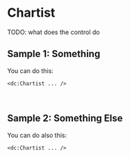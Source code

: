 # Chartist

TODO: what does the control do

## Sample 1: Something

You can do this:

```DOTHTML
<dc:Chartist ... />
```

<br />

## Sample 2: Something Else

You can do also this:

```DOTHTML
<dc:Chartist ... />
```